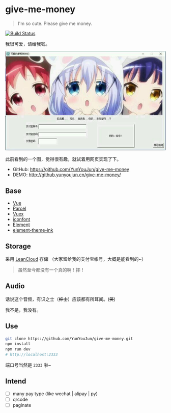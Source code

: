 # give-me-money

> I'm so cute. Please give me money.

[![Build Status](https://travis-ci.org/YunYouJun/give-me-money.svg?branch=master)](https://travis-ci.org/YunYouJun/give-me-money)

我很可爱，请给我钱。

![give-me-money](https://github.com/YunYouJun/give-me-money/blob/master/src/assets/example.jpg?raw=true)

此前看到的一个图，觉得很有趣，就试着用网页实现了下。

- GitHub: <https://github.com/YunYouJun/give-me-money>
- DEMO: <http://github.yunyoujun.cn/give-me-money/>

## Base

- [Vue](https://vuejs.org)
- [Parcel](https://parceljs.org)
- [Vuex](https://vuex.vuejs.org)
- [iconfont](http://iconfont.cn)
- [Element](https://github.com/ElemeFE/element/)
- [element-theme-ink](https://github.com/YunYouJun/element-theme-ink/)

## Storage

采用 [LeanCloud](https://leancloud.cn/) 存储 （大家留给我的支付宝帐号，大概是能看到的~）

> 虽然至今都没有一个真的啊！摔！

## Audio

话说这个音频，有识之士（~~绅士~~）应该都有所耳闻。(~~笑~~)

我不是，我没有。

## Use

```sh
git clone https://github.com/YunYouJun/give-me-money.git
npm install
npm run dev
# http://localhost:2333
```

端口号当然是 `2333` 啦~

## Intend

- [ ] many pay type (like wechat | alipay | py)
- [ ] qrcode
- [ ] paginate